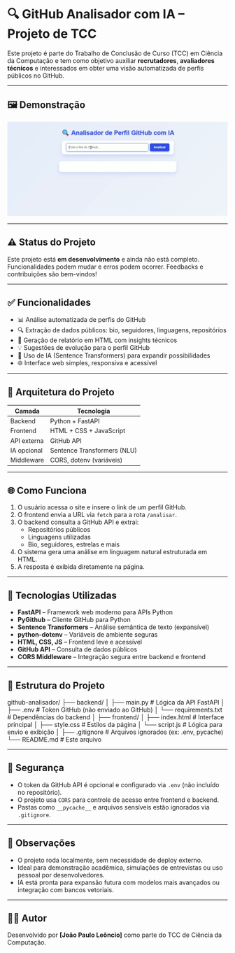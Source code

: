 # 🔍 GitHub Analisador com IA – Projeto de TCC

Este projeto é parte do Trabalho de Conclusão de Curso (TCC) em Ciência da Computação e tem como objetivo auxiliar **recrutadores**, **avaliadores técnicos** e interessados em obter uma visão automatizada de perfis públicos no GitHub.

---
## 🖼️ Demonstração

![Demonstração do Projeto](assets/demosite.gif)

---

## ⚠️ Status do Projeto

Este projeto está **em desenvolvimento** e ainda não está completo. Funcionalidades podem mudar e erros podem ocorrer. Feedbacks e contribuições são bem-vindos!

---

## ✅ Funcionalidades

- 📊 Análise automatizada de perfis do GitHub
- 🔍 Extração de dados públicos: bio, seguidores, linguagens, repositórios
- 💬 Geração de relatório em HTML com insights técnicos
- 💡 Sugestões de evolução para o perfil GitHub
- 🧠 Uso de IA (Sentence Transformers) para expandir possibilidades
- 🌐 Interface web simples, responsiva e acessível

---

## 🧱 Arquitetura do Projeto

| Camada     | Tecnologia                   |
|------------|------------------------------|
| Backend    | Python + FastAPI             |
| Frontend   | HTML + CSS + JavaScript      |
| API externa| GitHub API                   |
| IA opcional| Sentence Transformers (NLU)  |
| Middleware | CORS, dotenv (variáveis)     |

---

## 🌐 Como Funciona

1. O usuário acessa o site e insere o link de um perfil GitHub.
2. O frontend envia a URL via `fetch` para a rota `/analisar`.
3. O backend consulta a GitHub API e extrai:
   - Repositórios públicos
   - Linguagens utilizadas
   - Bio, seguidores, estrelas e mais
4. O sistema gera uma análise em linguagem natural estruturada em HTML.
5. A resposta é exibida diretamente na página.

---

## 🧪 Tecnologias Utilizadas

- **FastAPI** – Framework web moderno para APIs Python
- **PyGithub** – Cliente GitHub para Python
- **Sentence Transformers** – Análise semântica de texto (expansível)
- **python-dotenv** – Variáveis de ambiente seguras
- **HTML, CSS, JS** – Frontend leve e acessível
- **GitHub API** – Consulta de dados públicos
- **CORS Middleware** – Integração segura entre backend e frontend

---

## 📁 Estrutura do Projeto

github-analisador/
├── backend/
│ ├── main.py # Lógica da API FastAPI
│ ├── .env # Token GitHub (não enviado ao GitHub)
│ └── requirements.txt # Dependências do backend
│
├── frontend/
│ ├── index.html # Interface principal
│ ├── style.css # Estilos da página
│ └── script.js # Lógica para envio e exibição
│
├── .gitignore # Arquivos ignorados (ex: .env, pycache)
└── README.md # Este arquivo

---

## 🔐 Segurança

- O token da GitHub API é opcional e configurado via `.env` (não incluído no repositório).
- O projeto usa `CORS` para controle de acesso entre frontend e backend.
- Pastas como `__pycache__` e arquivos sensíveis estão ignorados via `.gitignore`.

---

## 📌 Observações

- O projeto roda localmente, sem necessidade de deploy externo.
- Ideal para demonstração acadêmica, simulações de entrevistas ou uso pessoal por desenvolvedores.
- IA está pronta para expansão futura com modelos mais avançados ou integração com bancos vetoriais.

---

## 👨‍💻 Autor

Desenvolvido por **[João Paulo Leôncio]** como parte do TCC de Ciência da Computação.
